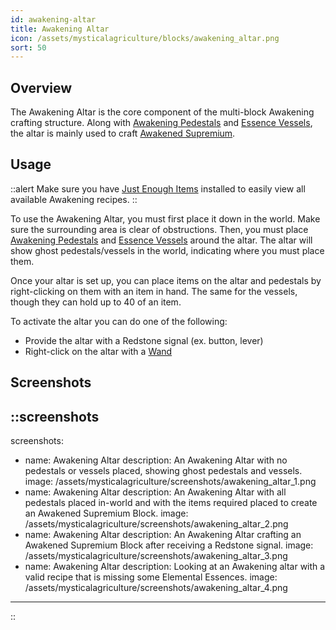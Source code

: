 ```yaml
---
id: awakening-altar
title: Awakening Altar
icon: /assets/mysticalagriculture/blocks/awakening_altar.png
sort: 50
---
```


## Overview

The Awakening Altar is the core component of the multi-block Awakening crafting structure. Along with [Awakening Pedestals](awakening-pedestal.md) and [Essence Vessels](essence-vessel.md), the altar is mainly used to craft [Awakened Supremium](../items/awakened-supremium.md).

## Usage

::alert
  Make sure you have <a href="https://www.curseforge.com/minecraft/mc-mods/jei">Just Enough Items</a> installed to easily view all available Awakening recipes.
::

To use the Awakening Altar, you must first place it down in the world. Make sure the surrounding area is clear of obstructions. Then, you must place [Awakening Pedestals](awakening-pedestal.md) and [Essence Vessels](essence-vessel.md) around the altar. The altar will show ghost pedestals/vessels in the world, indicating where you must place them.

Once your altar is set up, you can place items on the altar and pedestals by right-clicking on them with an item in hand. The same for the vessels, though they can hold up to 40 of an item.

To activate the altar you can do one of the following:
- Provide the altar with a Redstone signal (ex. button, lever)
- Right-click on the altar with a [Wand](../items/wand.md)

## Screenshots

::screenshots
---
screenshots:
  - name: Awakening Altar
    description: An Awakening Altar with no pedestals or vessels placed, showing ghost pedestals and vessels.
    image: /assets/mysticalagriculture/screenshots/awakening_altar_1.png
  - name: Awakening Altar
    description: An Awakening Altar with all pedestals placed in-world and with the items required placed to create an Awakened Supremium Block.
    image: /assets/mysticalagriculture/screenshots/awakening_altar_2.png
  - name: Awakening Altar
    description: An Awakening Altar crafting an Awakened Supremium Block after receiving a Redstone signal.
    image: /assets/mysticalagriculture/screenshots/awakening_altar_3.png
  - name: Awakening Altar
    description: Looking at an Awakening altar with a valid recipe that is missing some Elemental Essences.
    image: /assets/mysticalagriculture/screenshots/awakening_altar_4.png
---
::
